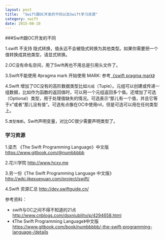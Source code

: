 ```yaml
---
layout: post
title:  "Swift跟OC开发的不同以及Swift学习资源"
category: swift
date: 2015-08-10
---
```


###Swift跟OC开发的不同

1.swift 不支持 隐式转换，值永远不会被隐式转换为其他类型。如果你需要把一个值转换成其他类型，请显式转换。

2.OC没有命名空间，用了Swift再也不用总是引用头文件了。

3.Swift不能使用 #pragma mark 开始使用  MARK: 参考[《swift pragma mark》](http://ju.outofmemory.cn/entry/104921)

4.Swift 增加了OC没有的高阶数据类型比如`元组`（Tuple）。元组可以创建或传递一组数据，比如作为函数的返回值时，可以用一个元组返回多个值。还增加了可选（Optional）类型，用于处理值缺失的情况。可选表示“那儿有一个值，并且它等于x”或者“那儿没有值”。可选有点像在OC中使用nil，但是可选可以用在任何类型上。

5.`类型推断`。Swift声明变量，对比OC很少需要声明类型了。
  
### 学习资源

1.梁杰 《The Swift Programming Language》中文版 <https://www.gitbook.com/@numbbbbb>

2.花川学院 <http://www.hcxy.me>

3.另一份《The Swift Programming Language 中文版》 <http://wiki.jikexueyuan.com/project/swift/>

4.Swift 资源汇总 <http://dev.swiftguide.cn/>



参考资料：

* swift与OC之间不得不知道的21点 <http://www.cnblogs.com/dsxniubility/p/4294658.html>
* 《The Swift Programming Language》中文版<https://www.gitbook.com/book/numbbbbb/-the-swift-programming-language-/details>





